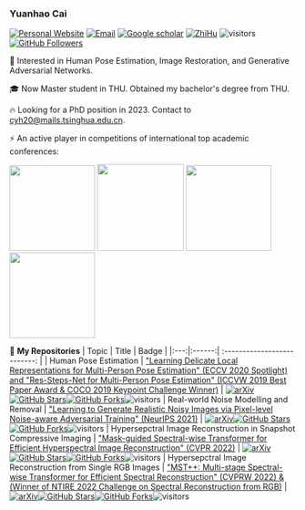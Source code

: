 ### Yuanhao Cai     
[![Personal Website](https://img.shields.io/badge/Web-YuanhaoCai-green)](https://caiyuanhao1998.github.io) [![Email](https://img.shields.io/badge/-cyh20@mails.tsinghua.edu.cn-yellowgreen?style=flat-square&labelColor=grey&logo=Gmail&logoColor=white&link=mailto:cyh20@mails.tsinghua.edu.cn)](mailto:cyh20@mails.tsinghua.edu.cn) [![Google scholar](https://img.shields.io/badge/Google-Scholar-yellow)](https://scholar.google.com.hk/citations?hl=zh-CN&user=3YozQwcAAAAJ&view_op=list_works&alert_preview_top_rm=2&gmla=AJsN-F6qHpxLkFzMFeel7Yz9yoVhRAQujFgWpKSqtm012OruJD3sjja4Ia40NxFTxZHVTsdP1vursIsy5_UjPbFnx91rpfkt_iFUdrcfY6VxZR00d4BtpLmrfeWpF6BASHbBQfAwJ9D9) [![ZhiHu](https://img.shields.io/badge/ZhiHu-知乎-orange)](https://www.zhihu.com/people/cyh-28-29) ![visitors](https://visitor-badge.glitch.me/badge?page_id=caiyuanhao1998/caiyuanhao1998) [![GitHub Followers](https://img.shields.io/github/followers/caiyuanhao1998?style=social)](https://github.com/caiyuanhao1998)

:rocket: Interested in Human Pose Estimation, Image Restoration, and Generative Adversarial Networks.


:mortar_board: Now Master student in THU. Obtained my bachelor's degree from THU.


:fire: Looking for a PhD position in 2023. Contact to cyh20@mails.tsinghua.edu.cn.

⚡ An active player in competitions of international top academic conferences:

<img src="https://github.com/caiyuanhao1998/RSN/blob/master/figures/2019_winner.png" height="150px"/> <img src="https://github.com/caiyuanhao1998/RSN/blob/master/figures/2019_best_paper.png" height="152px"/> <img src="https://github.com/caiyuanhao1998/RSN/blob/master/figures/2020_winner.png" height="150px"/> <img src="https://github.com/caiyuanhao1998/MST/blob/main/figure/ntire.png" height="150px"/> 

🌱 **My Repositories**
|   Topic   |     Title     |    Badge  |
|:---:|:------:|             :--------------------------:                     |
|  Human Pose Estimation   |   ["Learning Delicate Local Representations for Multi-Person Pose Estimation" (ECCV 2020 Spotlight) and "Res-Steps-Net for Multi-Person Pose Estimation" (ICCVW 2019 Best Paper Award & COCO 2019 Keypoint Challenge Winner)](https://github.com/caiyuanhao1998/RSN)   |   [![arXiv](https://img.shields.io/badge/arXiv-Paper-<COLOR>.svg)](https://arxiv.org/abs/2003.04030)[![GitHub Stars](https://img.shields.io/github/stars/caiyuanhao1998/RSN?style=social)](https://github.com/caiyuanhao1998/RSN)[![GitHub Forks](https://img.shields.io/github/forks/caiyuanhao1998/RSN?style=social)](https://github.com/caiyuanhao1998/RSN)![visitors](https://visitor-badge.glitch.me/badge?page_id=caiyuanhao1998/RSN)
|  Real-world Noise Modelling and Removal   |   ["Learning to Generate Realistic Noisy Images via Pixel-level Noise-aware Adversarial Training" (NeurIPS 2021)](https://github.com/caiyuanhao1998/PNGAN)   |   [![arXiv](https://img.shields.io/badge/arXiv-Paper-<COLOR>.svg)](https://proceedings.neurips.cc/paper/2021/hash/1a5b1e4daae265b790965a275b53ae50-Abstract.html)[![GitHub Stars](https://img.shields.io/github/stars/caiyuanhao1998/PNGAN?style=social)](https://github.com/caiyuanhao1998/PNGAN)[![GitHub Forks](https://img.shields.io/github/forks/caiyuanhao1998/PNGAN?style=social)](https://github.com/caiyuanhao1998/PNGAN)![visitors](https://visitor-badge.glitch.me/badge?page_id=caiyuanhao1998/PNGAN)
|  Hypersepctral Image Reconstruction in Snapshot Compressive Imaging   |   ["Mask-guided Spectral-wise Transformer for Efficient Hyperspectral Image Reconstruction" (CVPR 2022)](https://github.com/caiyuanhao1998/MST)   |   [![arXiv](https://img.shields.io/badge/arXiv-Paper-<COLOR>.svg)](https://arxiv.org/abs/2111.07910)[![GitHub Stars](https://img.shields.io/github/stars/caiyuanhao1998/MST?style=social)](https://github.com/caiyuanhao1998/MST)[![GitHub Forks](https://img.shields.io/github/forks/caiyuanhao1998/MST?style=social)](https://github.com/caiyuanhao1998/MST)![visitors](https://visitor-badge.glitch.me/badge?page_id=caiyuanhao1998/MST)
|  Hypersepctral Image Reconstruction from Single RGB Images   |   ["MST++: Multi-stage Spectral-wise Transformer for Efficient Spectral Reconstruction" (CVPRW 2022) & (Winner of NTIRE 2022 Challenge on Spectral Reconstruction from RGB)](https://github.com/caiyuanhao1998/MST-plus-plus)   |   [![arXiv](https://img.shields.io/badge/arXiv-Paper-<COLOR>.svg)](https://arxiv.org/abs/2204.07908)[![GitHub Stars](https://img.shields.io/github/stars/caiyuanhao1998/MST-plus-plus?style=social)](https://github.com/caiyuanhao1998/MST-plus-plus)[![GitHub Forks](https://img.shields.io/github/forks/caiyuanhao1998/MST-plus-plus?style=social)](https://github.com/caiyuanhao1998/MST-plus-plus)![visitors](https://visitor-badge.glitch.me/badge?page_id=caiyuanhao1998/MST-plus-plus)

